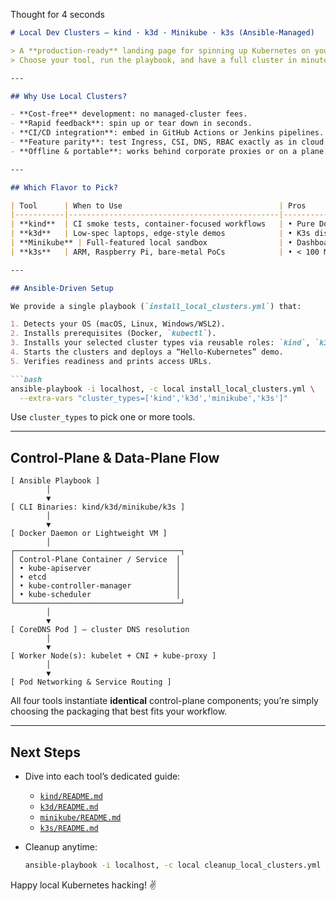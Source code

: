 Thought for 4 seconds


````markdown
# Local Dev Clusters — kind · k3d · Minikube · k3s (Ansible-Managed)

> A **production-ready** landing page for spinning up Kubernetes on your laptop via Ansible.  
> Choose your tool, run the playbook, and have a full cluster in minutes—no manual installs.

---

## Why Use Local Clusters?

- **Cost-free** development: no managed-cluster fees.  
- **Rapid feedback**: spin up or tear down in seconds.  
- **CI/CD integration**: embed in GitHub Actions or Jenkins pipelines.  
- **Feature parity**: test Ingress, CSI, DNS, RBAC exactly as in cloud.  
- **Offline & portable**: works behind corporate proxies or on a plane.

---

## Which Flavor to Pick?

| Tool      | When to Use                                   | Pros                                                    | Cons                                  |
|-----------|-----------------------------------------------|---------------------------------------------------------|---------------------------------------|
| **kind**  | CI smoke tests, container-focused workflows   | • Pure Docker containers<br>• Fast startup<br>• Easy cleanup | • Higher RAM (~2 GB)<br>• NodePort only |
| **k3d**   | Low-spec laptops, edge-style demos            | • K3s distro (small footprint)<br>• Super-fast (~20 s)  | • Limited add-ons out-of-the-box       |
| **Minikube** | Full-featured local sandbox                | • Dashboard, Ingress, CSI, metrics-server<br>• VM drivers support | • Slower startup (~2 min)<br>• Higher disk usage |
| **k3s**   | ARM, Raspberry Pi, bare-metal PoCs            | • < 100 MB binary<br>• No Docker dependency             | • Less CI integration support         |

---

## Ansible-Driven Setup

We provide a single playbook (`install_local_clusters.yml`) that:

1. Detects your OS (macOS, Linux, Windows/WSL2).  
2. Installs prerequisites (Docker, `kubectl`).  
3. Installs your selected cluster types via reusable roles: `kind`, `k3d`, `minikube`, and `k3s`.  
4. Starts the clusters and deploys a “Hello-Kubernetes” demo.  
5. Verifies readiness and prints access URLs.

```bash
ansible-playbook -i localhost, -c local install_local_clusters.yml \
  --extra-vars "cluster_types=['kind','k3d','minikube','k3s']"
````

Use `cluster_types` to pick one or more tools.

---

## Control-Plane & Data-Plane Flow

```text
[ Ansible Playbook ]
        │
        ▼
[ CLI Binaries: kind/k3d/minikube/k3s ]
        │
        ▼
[ Docker Daemon or Lightweight VM ]
        │
┌─────────────────────────────────────┐
│ Control-Plane Container / Service  │
│ • kube-apiserver                   │
│ • etcd                             │
│ • kube-controller-manager          │
│ • kube-scheduler                   │
└─────────────────────────────────────┘
        │
        ▼
[ CoreDNS Pod ] — cluster DNS resolution  
        │
        ▼
[ Worker Node(s): kubelet + CNI + kube-proxy ]
        │
        ▼
[ Pod Networking & Service Routing ]
```

All four tools instantiate **identical** control-plane components; you’re simply choosing the packaging that best fits your workflow.

---

## Next Steps

* Dive into each tool’s dedicated guide:

  * [`kind/README.md`](kind/README.md)
  * [`k3d/README.md`](k3d/README.md)
  * [`minikube/README.md`](minikube/README.md)
  * [`k3s/README.md`](k3s/README.md)

* Cleanup anytime:

  ```bash
  ansible-playbook -i localhost, -c local cleanup_local_clusters.yml
  ```

Happy local Kubernetes hacking! ✌️

```
```
